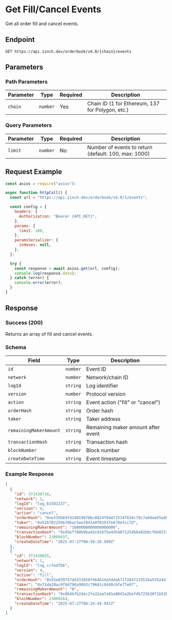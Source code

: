 # Get Fill/Cancel Events

Get all order fill and cancel events.

## Endpoint

```
GET https://api.1inch.dev/orderbook/v4.0/{chain}/events
```

## Parameters

### Path Parameters

| Parameter | Type     | Required | Description                                      |
| --------- | -------- | -------- | ------------------------------------------------ |
| `chain`   | `number` | Yes      | Chain ID (1 for Ethereum, 137 for Polygon, etc.) |

### Query Parameters

| Parameter | Type     | Required | Description                                          |
| --------- | -------- | -------- | ---------------------------------------------------- |
| `limit`   | `number` | No       | Number of events to return (default: 100, max: 1000) |

## Request Example

```javascript
const axios = require("axios");

async function httpCall() {
  const url = "https://api.1inch.dev/orderbook/v4.0/1/events";

  const config = {
    headers: {
      Authorization: "Bearer {API_KEY}",
    },
    params: {
      limit: 100,
    },
    paramsSerializer: {
      indexes: null,
    },
  };

  try {
    const response = await axios.get(url, config);
    console.log(response.data);
  } catch (error) {
    console.error(error);
  }
}
```

## Response

### Success (200)

Returns an array of fill and cancel events.

### Schema

| Field                  | Type     | Description                        |
| ---------------------- | -------- | ---------------------------------- |
| `id`                   | `number` | Event ID                           |
| `network`              | `number` | Network/chain ID                   |
| `logId`                | `string` | Log identifier                     |
| `version`              | `number` | Protocol version                   |
| `action`               | `string` | Event action ("fill" or "cancel")  |
| `orderHash`            | `string` | Order hash                         |
| `taker`                | `string` | Taker address                      |
| `remainingMakerAmount` | `string` | Remaining maker amount after event |
| `transactionHash`      | `string` | Transaction hash                   |
| `blockNumber`          | `number` | Block number                       |
| `createDateTime`       | `string` | Event timestamp                    |

### Example Response

```json
[
  {
    "id": 371438716,
    "network": 1,
    "logId": "log_b1582237",
    "version": 4,
    "action": "cancel",
    "orderHash": "0xe335b69fd14019878bc8824f84d72514f634c79c7a6dee65ad807e13cfa9dd5d",
    "taker": "0x52b702259b78bac5ee7842a0f01937e670efcc7d",
    "remainingMakerAmount": "1800000000000000000",
    "transactionHash": "0x95ef780b9ba43c01675e4d5407125db0a02bbcfbb8253846d8b4b3bd4158c3fc",
    "blockNumber": 23009437,
    "createDateTime": "2025-07-27T08:59:26.509Z"
  },
  {
    "id": 371438655,
    "network": 1,
    "logId": "log_ccfedfbb",
    "version": 4,
    "action": "fill",
    "orderHash": "0x55e039757dd333858f464b1da5dda6717284713352ba5f62447f8d1d63d49330",
    "taker": "0x71da20ac9f8d798a99b3c79681c8440cbfe77e07",
    "remainingMakerAmount": "0",
    "transactionHash": "0x864bfb2dec2fa32aa7a91e88d1a2befdb725630f1b53bcbd1f290190687e6148",
    "blockNumber": 23009264,
    "createDateTime": "2025-07-27T08:24:49.941Z"
  }
]
```
